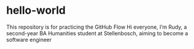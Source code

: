 # hello-world
This repository is for practicing the GitHub Flow
Hi everyone, I’m Rudy, a second-year BA Humanities student at Stellenbosch, aiming to become a software engineer
